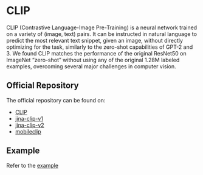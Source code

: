 # CLIP

CLIP (Contrastive Language-Image Pre-Training) is a neural network trained on a variety of (image, text) pairs. It can be instructed in natural language to predict the most relevant text snippet, given an image, without directly optimizing for the task, similarly to the zero-shot capabilities of GPT-2 and 3. We found CLIP matches the performance of the original ResNet50 on ImageNet “zero-shot” without using any of the original 1.28M labeled examples, overcoming several major challenges in computer vision.

## Official Repository

The official repository can be found on: 
- [CLIP](https://github.com/openai/CLIP)
- [jina-clip-v1](https://huggingface.co/jinaai/jina-clip-v1)
- [jina-clip-v2](https://huggingface.co/jinaai/jina-clip-v2)
- [mobileclip](https://github.com/apple/ml-mobileclip)


## Example

Refer to the [example](../../../examples/clip)
